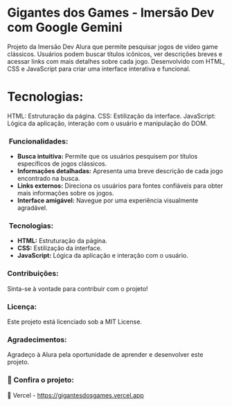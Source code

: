 # Gigantes dos Games - Imersão Dev com Google Gemini
Projeto da Imersão Dev Alura que permite pesquisar jogos de vídeo game clássicos. Usuários podem buscar títulos icônicos, ver descrições breves e acessar links com mais detalhes sobre cada jogo. Desenvolvido com HTML, CSS e JavaScript para criar uma interface interativa e funcional.

# Tecnologias:

HTML: Estruturação da página.
CSS: Estilização da interface.
JavaScript: Lógica da aplicação, interação com o usuário e manipulação do DOM.

### ️ Funcionalidades:

* **Busca intuitiva:** Permite que os usuários pesquisem por títulos específicos de jogos clássicos.
* **Informações detalhadas:** Apresenta uma breve descrição de cada jogo encontrado na busca.
* **Links externos:** Direciona os usuários para fontes confiáveis para obter mais informações sobre os jogos.
* **Interface amigável:** Navegue por uma experiência visualmente agradável.

### ️ Tecnologias:

* **HTML:** Estruturação da página.
* **CSS:** Estilização da interface.
* **JavaScript:** Lógica da aplicação e interação com o usuário.

###    Contribuições:

Sinta-se à vontade para contribuir com o projeto!

###    Licença:

Este projeto está licenciado sob a MIT License.

###    Agradecimentos:

Agradeço à Alura pela oportunidade de aprender e desenvolver este projeto.

### 👾 Confira o projeto:
🔗 Vercel - https://gigantesdosgames.vercel.app
